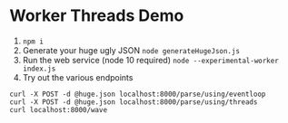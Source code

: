 # Worker Threads Demo

1. `npm i`
1. Generate your huge ugly JSON `node generateHugeJson.js`
1. Run the web service (node 10 required) `node --experimental-worker index.js`
1. Try out the various endpoints

```
curl -X POST -d @huge.json localhost:8000/parse/using/eventloop
curl -X POST -d @huge.json localhost:8000/parse/using/threads
curl localhost:8000/wave
```
